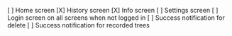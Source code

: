 [ ] Home screen
[X] History screen
[X] Info screen
[ ] Settings screen
[ ] Login screen on all screens when not logged in
[ ] Success notification for delete
[ ] Success notification for recorded trees